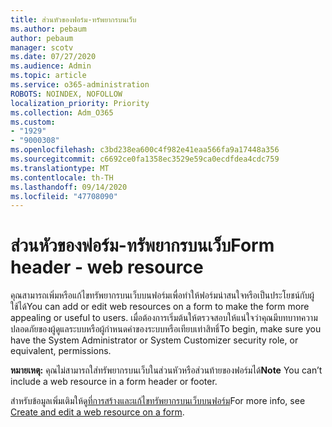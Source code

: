 ```yaml
---
title: ส่วนหัวของฟอร์ม-ทรัพยากรบนเว็บ
ms.author: pebaum
author: pebaum
manager: scotv
ms.date: 07/27/2020
ms.audience: Admin
ms.topic: article
ms.service: o365-administration
ROBOTS: NOINDEX, NOFOLLOW
localization_priority: Priority
ms.collection: Adm_O365
ms.custom:
- "1929"
- "9000308"
ms.openlocfilehash: c3bd238ea600c4f982e41eaa566fa9a17448a356
ms.sourcegitcommit: c6692ce0fa1358ec3529e59ca0ecdfdea4cdc759
ms.translationtype: MT
ms.contentlocale: th-TH
ms.lasthandoff: 09/14/2020
ms.locfileid: "47708090"
---
```

# <a name="form-header---web-resource"></a><span data-ttu-id="f06f9-102">ส่วนหัวของฟอร์ม-ทรัพยากรบนเว็บ</span><span class="sxs-lookup"><span data-stu-id="f06f9-102">Form header - web resource</span></span>

<span data-ttu-id="f06f9-103">คุณสามารถเพิ่มหรือแก้ไขทรัพยากรบนเว็บบนฟอร์มเพื่อทำให้ฟอร์มน่าสนใจหรือเป็นประโยชน์กับผู้ใช้ได้</span><span class="sxs-lookup"><span data-stu-id="f06f9-103">You can add or edit web resources on a form to make the form more appealing or useful to users.</span></span> <span data-ttu-id="f06f9-104">เมื่อต้องการเริ่มต้นให้ตรวจสอบให้แน่ใจว่าคุณมีบทบาทความปลอดภัยของผู้ดูแลระบบหรือผู้กำหนดค่าของระบบหรือเทียบเท่าสิทธิ์</span><span class="sxs-lookup"><span data-stu-id="f06f9-104">To begin, make sure you have the System Administrator or System Customizer security role, or equivalent, permissions.</span></span>  

<span data-ttu-id="f06f9-105">**หมายเหตุ:** คุณไม่สามารถใส่ทรัพยากรบนเว็บในส่วนหัวหรือส่วนท้ายของฟอร์มได้</span><span class="sxs-lookup"><span data-stu-id="f06f9-105">**Note** You can’t include a web resource in a form header or footer.</span></span>

<span data-ttu-id="f06f9-106">สำหรับข้อมูลเพิ่มเติมให้ดู[ที่การสร้างและแก้ไขทรัพยากรบนเว็บบนฟอร์ม](https://docs.microsoft.com/dynamics365/customer-engagement/customize/create-edit-web-resources#create-and-edit-a-web-resource-on-a-form)</span><span class="sxs-lookup"><span data-stu-id="f06f9-106">For more info, see [Create and edit a web resource on a form](https://docs.microsoft.com/dynamics365/customer-engagement/customize/create-edit-web-resources#create-and-edit-a-web-resource-on-a-form).</span></span>